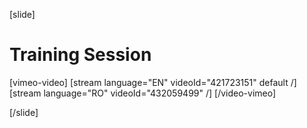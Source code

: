 [slide]
# Training Session

[vimeo-video]
[stream language="EN" videoId="421723151" default /]
[stream language="RO" videoId="432059499"  /]
[/video-vimeo]

[/slide]